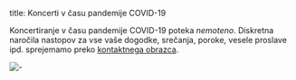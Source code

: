 title: Koncerti v času pandemije COVID-19

Koncertiranje v času pandemije COVID-19 poteka _nemoteno_.
Diskretna naročila nastopov za vse vaše dogodke, srečanja, poroke,
vesele proslave ipd. sprejemamo preko
[kontaktnega obrazca]({filename}/pages/contact.md).

![-](https://picsum.photos/600/400?random)
